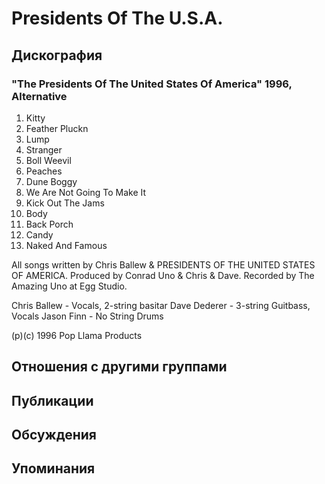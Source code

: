 # Presidents Of The U.S.A.



## Дискография

### "The Presidents Of The United States Of America" 1996, Alternative

1. Kitty
2. Feather Pluckn
3. Lump
4. Stranger
5. Boll Weevil
6. Peaches
7. Dune Boggy
8. We Are Not Going To Make It
9. Kick Out The Jams
10. Body
11. Back Porch
12. Candy
13. Naked And Famous

All songs written by Chris Ballew &
PRESIDENTS OF THE UNITED 
STATES OF AMERICA.
Produced by Conrad Uno & Chris &
Dave.
Recorded by The Amazing Uno at Egg
Studio.

Chris Ballew - Vocals, 2-string basitar
Dave Dederer - 3-string Guitbass, Vocals
Jason Finn - No String Drums

(p)(c) 1996 Pop Llama Products


## Отношения с другими группами


## Публикации


## Обсуждения


## Упоминания

